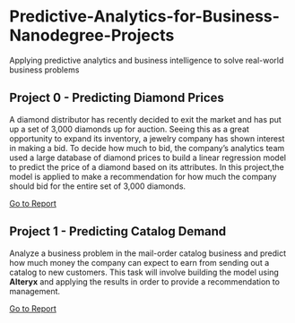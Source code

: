 # Predictive-Analytics-for-Business-Nanodegree-Projects
Applying predictive analytics and business intelligence to solve real-world business problems

## Project 0 - Predicting Diamond Prices
A diamond distributor has recently decided to exit the market and has put up a set of 3,000 diamonds up for auction. Seeing this as a great opportunity to expand its inventory, a jewelry company has shown interest in making a bid. To decide how much to bid, the company’s analytics team used a large database of diamond prices to build a linear regression model to predict the price of a diamond based on its attributes. In this project,the model is applied to make a recommendation for how much the company should bid for the entire set of 3,000 diamonds.

[Go to Report](Project-0_Predicting-Diamond-Prices/Project-0_Report.png)

## Project 1 - Predicting Catalog Demand
Analyze a business problem in the mail-order catalog business and predict how much money the company can expect to earn from sending out a catalog to new customers. This task will involve building the model using **Alteryx** and applying the results in order to provide a recommendation to management.

[Go to Report](Project-1_Predicting-Catalog-Demand/Project-1_Report.png)

